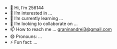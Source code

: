 - 👋 Hi, I’m 256144
- 👀 I’m interested in ...
- 🌱 I’m currently learning ...
- 💞️ I’m looking to collaborate on ...
- 📫 How to reach me ... graninandrej3@gmail.com
- 😄 Pronouns: ...
- ⚡ Fun fact: ...

<!---
256144/256144 is a ✨ special ✨ repository because its `README.md` (this file) appears on your GitHub profile.
You can click the Preview link to take a look at your changes.
--->
